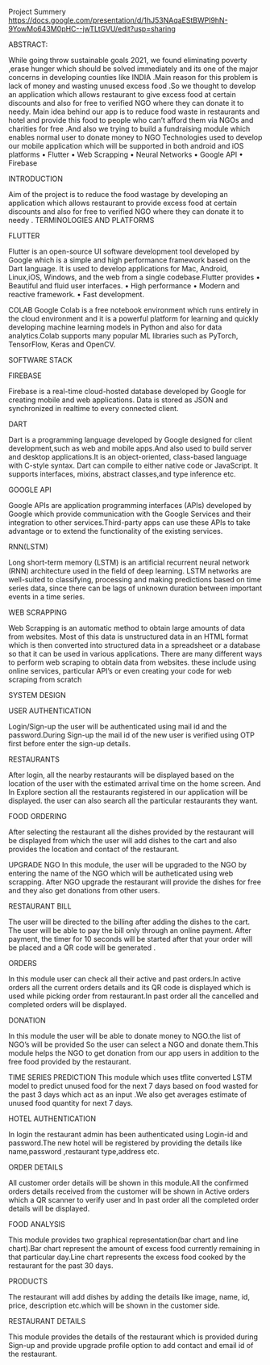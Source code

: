 

Project Summery https://docs.google.com/presentation/d/1hJ53NAqaEStBWPl9hN-9YowMo643M0pHC--jwTLtGVU/edit?usp=sharing

ABSTRACT:

   While going throw sustainable goals 2021, we found eliminating
poverty ,erase hunger which should be solved immediately and its one of the
major concerns in developing counties like INDIA .Main reason for this problem
is lack of money and wasting unused excess food .So we thought to develop an
application which allows restaurant to give excess food at certain discounts and
also for free to verified NGO where they can donate it to needy.
Main idea behind our app is to reduce food waste in restaurants
and hotel and provide this food to people who can’t afford them via NGOs
and charities for free .And also we trying to build a fundraising module which
enables normal user to donate money to NGO
Technologies used to develop our mobile application which will be
supported in both android and iOS platforms
• Flutter
• Web Scrapping
• Neural Networks
• Google API
• Firebase

INTRODUCTION

   Aim of the project is to reduce the food wastage by developing an
application which allows restaurant to provide excess food at certain discounts
and also for free to verified NGO where they can donate it to needy .
TERMINOLOGIES AND PLATFORMS 

FLUTTER
 
   Flutter is an open-source UI software development tool developed
by Google which is a simple and high performance framework based on the
Dart language. It is used to develop applications for Mac, Android, Linux,iOS,
Windows, and the web from a single codebase.Flutter provides
• Beautiful and fluid user interfaces.
• High performance
• Modern and reactive framework.
• Fast development. 


COLAB
     Google Colab is a free notebook environment which runs entirely
in the cloud environment and it is a powerful platform for learning and quickly
developing machine learning models in Python and also for data analytics.Colab
supports many popular ML libraries such as PyTorch, TensorFlow, Keras and
OpenCV.


SOFTWARE STACK

FIREBASE

   Firebase is a real-time cloud-hosted database developed by Google
for creating mobile and web applications. Data is stored as JSON and synchronized
in realtime to every connected client.

DART

   Dart is a programming language developed by Google designed for
client development,such as web and mobile apps.And also used to build server
and desktop applications.It is an object-oriented, class-based language with C-style
syntax. Dart can compile to either native code or JavaScript. It supports interfaces,
mixins, abstract classes,and type inference etc.


GOOGLE API

   Google APIs are application programming interfaces (APIs) developed
by Google which provide communication with the Google Services and their
integration to other services.Third-party apps can use these APIs to take advantage
or to extend the functionality of the existing services.

RNN(LSTM)

   Long short-term memory (LSTM) is an artificial recurrent neural
network (RNN) architecture used in the field of deep learning. LSTM networks
are well-suited to classifying, processing and making predictions based on time
series data, since there can be lags of unknown duration between important
events in a time series.

WEB SCRAPPING

   Web Scrapping is an automatic method to obtain large amounts of
data from websites. Most of this data is unstructured data in an HTML format
which is then converted into structured data in a spreadsheet or a database so that
it can be used in various applications. There are many different ways to perform
web scraping to obtain data from websites. these include using online services,
particular API’s or even creating your code for web scraping from scratch


SYSTEM DESIGN

USER AUTHENTICATION

   Login/Sign-up the user will be authenticated using mail id and the
password.During Sign-up the mail id of the new user is verified using OTP first
before enter the sign-up details.

RESTAURANTS

   After login, all the nearby restaurants will be displayed based on the
location of the user with the estimated arrival time on the home screen. And In
Explore section all the restaurants registered in our application will be displayed.
the user can also search all the particular restaurants they want.

FOOD ORDERING

  After selecting the restaurant all the dishes provided by the restaurant
will be displayed from which the user will add dishes to the cart and also
provides the location and contact of the restaurant.

UPGRADE NGO
    In this module, the user will be upgraded to the NGO by entering
the name of the NGO which will be autheticated using web scrapping. After
NGO upgrade the restaurant will provide the dishes for free and they also get
donations from other users.

RESTAURANT BILL

   The user will be directed to the billing after adding the dishes to the
cart. The user will be able to pay the bill only through an online payment. After
payment, the timer for 10 seconds will be started after that your order will be
placed and a QR code will be generated .

ORDERS

  In this module user can check all their active and past orders.In active
orders all the current orders details and its QR code is displayed which is used
while picking order from restaurant.In past order all the cancelled and completed
orders will be displayed.

DONATION

  In this module the user will be able to donate money to NGO.the list
of NGO’s will be provided So the user can select a NGO and donate them.This
module helps the NGO to get donation from our app users in addition to the free
food provided by the restaurant.

TIME SERIES PREDICTION
   This module which uses tflite converted LSTM model to predict unused
food for the next 7 days based on food wasted for the past 3 days which act as
an input .We also get averages estimate of unused food quantity for next 7 days.

HOTEL AUTHENTICATION

  In login the restaurant admin has been authenticated using Login-id
and password.The new hotel will be registered by providing the details like
name,password ,restaurant type,address etc.

ORDER DETAILS

  All customer order details will be shown in this module.All the confirmed
orders details received from the customer will be shown in Active orders which
a QR scanner to verify user and In past order all the completed order details will
be displayed.

FOOD ANALYSIS

   This module provides two graphical representation(bar chart and line
chart).Bar chart represent the amount of excess food currently remaining in that
particular day.Line chart represents the excess food cooked by the restaurant for
the past 30 days.

PRODUCTS

   The restaurant will add dishes by adding the details like image, name,
id, price, description etc.which will be shown in the customer side.

RESTAURANT DETAILS

   This module provides the details of the restaurant which is provided
during Sign-up and provide upgrade profile option to add contact and email id
of the restaurant.
